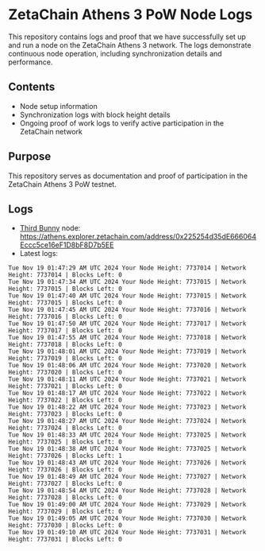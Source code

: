 # ZetaChain Athens 3 PoW Node Logs
This repository contains logs and proof that we have successfully set up and run a node on the ZetaChain Athens 3 network. The logs demonstrate continuous node operation, including synchronization details and performance.

## Contents
- Node setup information
- Synchronization logs with block height details
- Ongoing proof of work logs to verify active participation in the ZetaChain network

## Purpose
This repository serves as documentation and proof of participation in the ZetaChain Athens 3 PoW testnet.

## Logs

- [Third Bunny](https://thirdbunny.xyz/) node: https://athens.explorer.zetachain.com/address/0x225254d35dE666064Eccc5ce16eF1D8bF8D7b5EE
- Latest logs:
```
Tue Nov 19 01:47:29 AM UTC 2024 Your Node Height: 7737014 | Network Height: 7737014 | Blocks Left: 0
Tue Nov 19 01:47:34 AM UTC 2024 Your Node Height: 7737015 | Network Height: 7737015 | Blocks Left: 0
Tue Nov 19 01:47:40 AM UTC 2024 Your Node Height: 7737015 | Network Height: 7737015 | Blocks Left: 0
Tue Nov 19 01:47:45 AM UTC 2024 Your Node Height: 7737016 | Network Height: 7737016 | Blocks Left: 0
Tue Nov 19 01:47:50 AM UTC 2024 Your Node Height: 7737017 | Network Height: 7737017 | Blocks Left: 0
Tue Nov 19 01:47:55 AM UTC 2024 Your Node Height: 7737018 | Network Height: 7737018 | Blocks Left: 0
Tue Nov 19 01:48:01 AM UTC 2024 Your Node Height: 7737019 | Network Height: 7737019 | Blocks Left: 0
Tue Nov 19 01:48:06 AM UTC 2024 Your Node Height: 7737020 | Network Height: 7737020 | Blocks Left: 0
Tue Nov 19 01:48:11 AM UTC 2024 Your Node Height: 7737021 | Network Height: 7737021 | Blocks Left: 0
Tue Nov 19 01:48:17 AM UTC 2024 Your Node Height: 7737022 | Network Height: 7737022 | Blocks Left: 0
Tue Nov 19 01:48:22 AM UTC 2024 Your Node Height: 7737023 | Network Height: 7737023 | Blocks Left: 0
Tue Nov 19 01:48:27 AM UTC 2024 Your Node Height: 7737024 | Network Height: 7737024 | Blocks Left: 0
Tue Nov 19 01:48:33 AM UTC 2024 Your Node Height: 7737025 | Network Height: 7737025 | Blocks Left: 0
Tue Nov 19 01:48:38 AM UTC 2024 Your Node Height: 7737025 | Network Height: 7737026 | Blocks Left: 1
Tue Nov 19 01:48:43 AM UTC 2024 Your Node Height: 7737026 | Network Height: 7737026 | Blocks Left: 0
Tue Nov 19 01:48:49 AM UTC 2024 Your Node Height: 7737027 | Network Height: 7737027 | Blocks Left: 0
Tue Nov 19 01:48:54 AM UTC 2024 Your Node Height: 7737028 | Network Height: 7737028 | Blocks Left: 0
Tue Nov 19 01:49:00 AM UTC 2024 Your Node Height: 7737029 | Network Height: 7737029 | Blocks Left: 0
Tue Nov 19 01:49:05 AM UTC 2024 Your Node Height: 7737030 | Network Height: 7737030 | Blocks Left: 0
Tue Nov 19 01:49:10 AM UTC 2024 Your Node Height: 7737031 | Network Height: 7737031 | Blocks Left: 0
```
